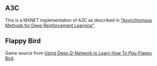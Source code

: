 ## A3C

This is a MXNET implementation of A3C as described in ["Asynchronous Methods for Deep Reinforcement Learning"](http://arxiv.org/pdf/1602.01783v1.pdf).

## Flappy Bird

Game source from [Using Deep Q-Network to Learn How To Play Flappy Bird](https://github.com/yenchenlin/DeepLearningFlappyBird). 
